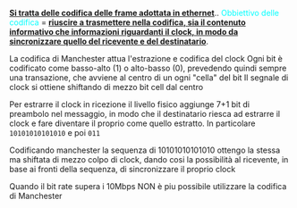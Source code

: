 <b><u>Si tratta delle codifica delle frame adottata in ethernet</u></b>..
<span style=color:cyan>Obbiettivo delle codifica</span>  = <b><u>riuscire a trasmettere nella codifica, sia il contenuto informativo che informazioni riguardanti il clock, in modo da sincronizzare quello del ricevente e del destinatario</u></b>.




La codifica di Manchester  attua l'estrazione e codifica del clock
Ogni bit è codificato come basso-alto (1) o alto-basso (0), prevedendo quindi sempre una transazione, che avviene al centro di un ogni "cella" del bit
Il segnale di clock si ottiene shiftando di mezzo bit cell dal centro

Per estrarre il clock in ricezione il livello fisico aggiunge 7+1 bit di preambolo nel messaggio, in modo che il destinatario riesca ad estrarre il clock e fare diventare il proprio come quello estratto. 
In particolare `10101010101010` e poi `011`

Codificando manchester la sequenza di 10101010101010 ottengo la stessa ma shiftata di mezzo colpo di clock, dando cosi la possibilità al ricevente, in base ai fronti della sequenza, di sincronizzare il proprio clock

Quando il bit rate supera i 10Mbps NON è piu possibile utilizzare la codifica di Manchester